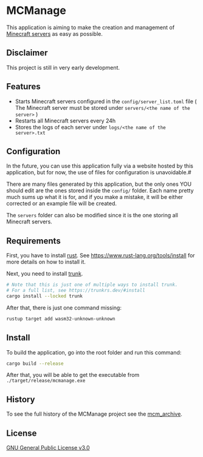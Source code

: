 # MCManage

This application is aiming to make the creation and management of [Minecraft servers](https://www.minecraft.net/) as easy as possible.

## Disclaimer

This project is still in very early development.

## Features

- Starts Minecraft servers configured in the `config/server_list.toml` file ( The Minecraft server must be stored under `servers/<the name of the server>` )
- Restarts all Minecraft servers every 24h
- Stores the logs of each server under `logs/<the name of the server>.txt`

## Configuration

In the future, you can use this application fully via a website hosted by this application, but for now, the use of files for configuration is unavoidable.#

There are many files generated by this application, but the only ones YOU should edit are the ones stored inside the `config/` folder. Each name pretty much sums up what it is for, and if you make a mistake, it will be either corrected or an example file will be created.

The `servers` folder can also be modified since it is the one storing all Minecraft servers.

## Requirements

First, you have to install [rust](https://www.rust-lang.org/tools/install). See <https://www.rust-lang.org/tools/install> for more details on how to install it.

Next, you need to install [trunk](https://trunkrs.dev/#install).

```bash
# Note that this is just one of multiple ways to install trunk.
# For a full list, see https://trunkrs.dev/#install
cargo install --locked trunk
```

After that, there is just one command missing:

```bash
rustup target add wasm32-unknown-unknown
```

## Install

To build the application, go into the root folder and run this command:

```bash
cargo build --release
```

After that, you will be able to get the executable from `./target/release/mcmanage.exe`

## History

To see the full history of the MCManage project see the [mcm_archive](https://github.com/Gooxey/mcm_archive.git).

## License

[GNU General Public License v3.0](./LICENSE)
